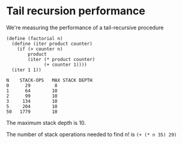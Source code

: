# Tail recursion performance

We're measuring the performance of a tail-recursive procedure

```
(define (factorial n)
  (define (iter product counter)
    (if (> counter n)
        product
        (iter (* product counter)
              (+ counter 1))))
  (iter 1 1))
```

```
N    STACK-OPS   MAX STACK DEPTH
0      29         8
1      64        10
2      99        10
3     134        10
5     204        10
50   1779        10
```

The maximum stack depth is 10. 

The number of stack operations needed to find n!
is ``` (+ (* n 35) 29) ```

